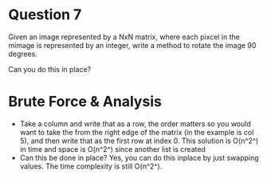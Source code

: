 ﻿# Question 7
Given an image represented by a NxN matrix, where each pixcel in the mimage is represented by an integer, write a method to rotate the image 90 degrees.

Can you do this in place?



# Brute Force & Analysis
- Take a column and write that as a row, the order matters so you would want to take the from the right edge of the matrix (in the example is col 5), and then write that as the first row at index 0. This solution is O(n^2^) in time and space is O(n^2^) since another list is created
- Can this be done in place? Yes, you can do this inplace by just swapping values. The time complexity is still O(n^2^). 



